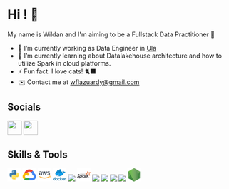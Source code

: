 # Hi ! 👋

My name is Wildan and I'm aiming to be a Fullstack Data Practitioner 🎯

- 🔨 I’m currently working as Data Engineer in [Ula](https://www.linkedin.com/company/uladotapp)
- 📖 I’m currently learning about Datalakehouse architecture and how to utilize Spark in cloud platforms. 
- ⚡ Fun fact: I love cats! 🐈‍⬛
- ✉️ Contact me at [wflazuardy@gmail.com](mailto:wflazuardy@gmail.com)

## Socials

<p align="left">
<a href="https://www.github.com/wflazuardy" target="_blank" rel="noreferrer"><img src="https://raw.githubusercontent.com/danielcranney/readme-generator/main/public/icons/socials/github.svg" width="32" height="32" /></a>
<a href="https://www.linkedin.com/in/wflazuardy" target="_blank" rel="noreferrer"><img src="https://raw.githubusercontent.com/danielcranney/readme-generator/main/public/icons/socials/linkedin.svg" width="32" height="32" /></a>
</p>

## Skills & Tools
<code><img height="30" src="https://raw.githubusercontent.com/github/explore/80688e429a7d4ef2fca1e82350fe8e3517d3494d/topics/python/python.png"></code>
<code><img height="30" src="https://raw.githubusercontent.com/github/explore/main/topics/google-cloud/google-cloud.png"></code>
<code><img height="30" src="https://raw.githubusercontent.com/github/explore/main/topics/aws/aws.png"></code>
<code><img height="30" src="https://raw.githubusercontent.com/github/explore/main/topics/docker/docker.png"></code>
<code><img height="30" src="https://raw.githubusercontent.com/jghoman/awesome-apache-airflow/master/airflow-logo.png"></code>
<code><img height="30" src="https://raw.githubusercontent.com/github/explore/main/topics/spark/spark.png"></code>
<code><img height="30" src="https://user-images.githubusercontent.com/14851303/164965025-61c3c6b4-b59e-42b6-9c81-1f39bea60458.png"></code>
<code><img height="30" src="https://raw.githubusercontent.com/danielcranney/readme-generator/main/public/icons/skills/fastapi-colored.svg"></code>
<code><img height="30" src="https://raw.githubusercontent.com/danielcranney/readme-generator/main/public/icons/skills/flask-colored.svg"></code>
<code><img height="30" src="https://user-images.githubusercontent.com/14851303/164965215-998f726b-9569-49ba-8cd2-f3daaec79968.png"></code>
<code><img height="30" src="https://github.com/github/explore/blob/main/topics/nodejs/nodejs.png"></code>



